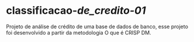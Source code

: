 # classificacao-_de_credito-01_
Projeto de análise de crédito de uma base de dados de banco, esse projeto foi desenvolvido a partir da metodologia O que é CRISP DM.
